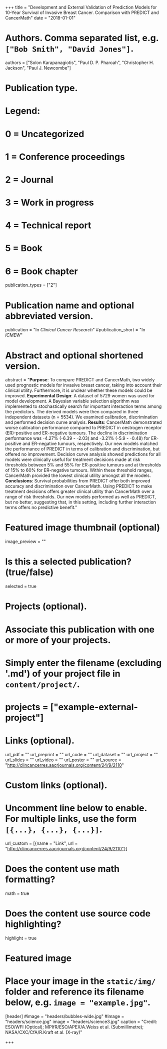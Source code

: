 +++
title = "Development and External Validation of Prediction Models for 10-Year Survival of Invasive Breast Cancer. Comparison with PREDICT and CancerMath"
date = "2018-01-01"

# Authors. Comma separated list, e.g. `["Bob Smith", "David Jones"]`.
authors = ["Solon Karapanagiotis", "Paul D. P. Pharoah", "Christopher H. Jackson", "Paul J. Newcombe"]

# Publication type.
# Legend:
# 0 = Uncategorized
# 1 = Conference proceedings
# 2 = Journal
# 3 = Work in progress
# 4 = Technical report
# 5 = Book
# 6 = Book chapter
publication_types = ["2"]

# Publication name and optional abbreviated version.
publication = "In *Clinical Cancer Research*"
#publication_short = "In *ICMEW*"

# Abstract and optional shortened version.
abstract = "**Purpose**: To compare PREDICT and CancerMath, two widely used prognostic models for invasive breast cancer, taking into account their clinical utility. Furthermore, it is unclear whether these models could be improved. **Experimental Design**: A dataset of 5729 women was used for model development. A Bayesian variable selection algorithm was implemented to stochastically search for important interaction terms among the predictors. The derived models were then compared in three independent datasets (n = 5534). We examined calibration, discrimination and performed decision curve analysis. **Results**: CancerMath demonstrated worse calibration performance compared to PREDICT in oestrogen receptor (ER)-positive and ER-negative tumours. The decline in discrimination performance was -4.27% (-6.39 - -2.03) and -3.21% (-5.9 - -0.48) for ER-positive and ER-negative tumours, respectively. Our new models matched the performance of PREDICT in terms of calibration and discrimination, but offered no improvement. Decision curve analysis showed predictions for all models were clinically useful for treatment decisions made at risk thresholds between 5% and 55% for ER-positive tumours and at thresholds of 15% to 60% for ER-negative tumours. Within these threshold ranges, CancerMath provided the lowest clinical utility amongst all the models. **Conclusions**: Survival probabilities from PREDICT offer both improved accuracy and discrimination over CancerMath. Using PREDICT to make treatment decisions offers greater clinical utility than CancerMath over a range of risk thresholds. Our new models performed as well as PREDICT, but no better, suggesting that, in this setting, including further interaction terms offers no predictive benefit."

# Featured image thumbnail (optional)
image_preview = ""

# Is this a selected publication? (true/false)
selected = true

# Projects (optional).
#   Associate this publication with one or more of your projects.
#   Simply enter the filename (excluding '.md') of your project file in `content/project/`.
# projects = ["example-external-project"]

# Links (optional).
url_pdf = ""
url_preprint = ""
url_code = ""
url_dataset = ""
url_project = ""
url_slides = ""
url_video = ""
url_poster = ""
url_source = "http://clincancerres.aacrjournals.org/content/24/9/2110"

# Custom links (optional).
#   Uncomment line below to enable. For multiple links, use the form `[{...}, {...}, {...}]`.
url_custom = [{name = "Link", url = "http://clincancerres.aacrjournals.org/content/24/9/2110"}]

# Does the content use math formatting?
math = true

# Does the content use source code highlighting?
highlight = true

# Featured image
# Place your image in the `static/img/` folder and reference its filename below, e.g. `image = "example.jpg"`.
[header]
#image = "headers/bubbles-wide.jpg"
#image = "headers/science.jpg"
image = "headers/science3.jpg"
caption = "Credit: ESO/WFI (Optical); MPIfR/ESO/APEX/A.Weiss et al. (Submillimetre); NASA/CXC/CfA/R.Kraft et al. (X-ray)"

+++


